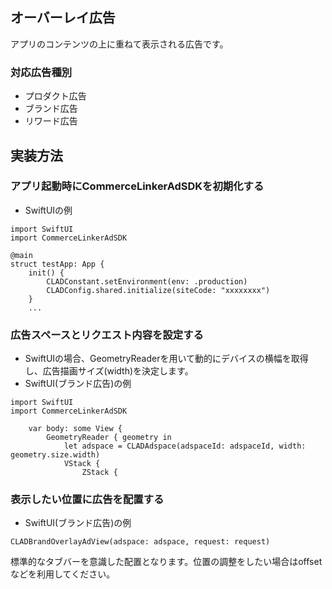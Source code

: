 ## オーバーレイ広告
アプリのコンテンツの上に重ねて表示される広告です。
### 対応広告種別
* プロダクト広告
* ブランド広告
* リワード広告

## 実装方法
### アプリ起動時にCommerceLinkerAdSDKを初期化する
* SwiftUIの例
```
import SwiftUI
import CommerceLinkerAdSDK

@main
struct testApp: App {
    init() {
        CLADConstant.setEnvironment(env: .production)
        CLADConfig.shared.initialize(siteCode: "xxxxxxxx")
    }
    ...
```
### 広告スペースとリクエスト内容を設定する
* SwiftUIの場合、GeometryReaderを用いて動的にデバイスの横幅を取得し、広告描画サイズ(width)を決定します。
* SwiftUI(ブランド広告)の例
```
import SwiftUI
import CommerceLinkerAdSDK

    var body: some View {
        GeometryReader { geometry in
            let adspace = CLADAdspace(adspaceId: adspaceId, width: geometry.size.width)
            VStack {
                ZStack {
```
### 表示したい位置に広告を配置する
* SwiftUI(ブランド広告)の例
```
CLADBrandOverlayAdView(adspace: adspace, request: request)
```
標準的なタブバーを意識した配置となります。位置の調整をしたい場合はoffsetなどを利用してください。